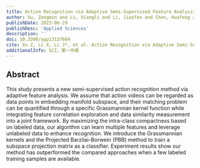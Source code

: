 ```yaml
---
title: Action Recognition via Adaptive Semi-Supervised Feature Analysis
author: Xu, Zengmin and Li, Xiangli and Li, Jiaofen and Chen, Huafeng and Hu, Ruimin
publishDate: 2023-06-29
publishDesc: 'Applied Sciences'
description: ''
doi: 10.3390/app13137684
cite: Xu Z, Li X, Li J*, et al. Action Recognition via Adaptive Semi-Supervised Feature Analysis[J]. Applied Science, Accepted.
additionalInfo: SCI，第一作者
---
```


## Abstract

This study presents a new semi-supervised action recognition method via adaptive feature analysis. We assume that action videos can be regarded as data points in embedding manifold subspace, and their matching problem can be quantified through a specific Grassmannian kernel function while integrating feature correlation exploration and data similarity measurement into a joint framework. By maximizing the intra-class compactness based on labeled data, our algorithm can learn multiple features and leverage unlabeled data to enhance recognition. We introduce the Grassmannian kernels and the Projected Barzilai–Borwein (PBB) method to train a subspace projection matrix as a classifier. Experiment results show our method has outperformed the compared approaches when a few labeled training samples are available.
